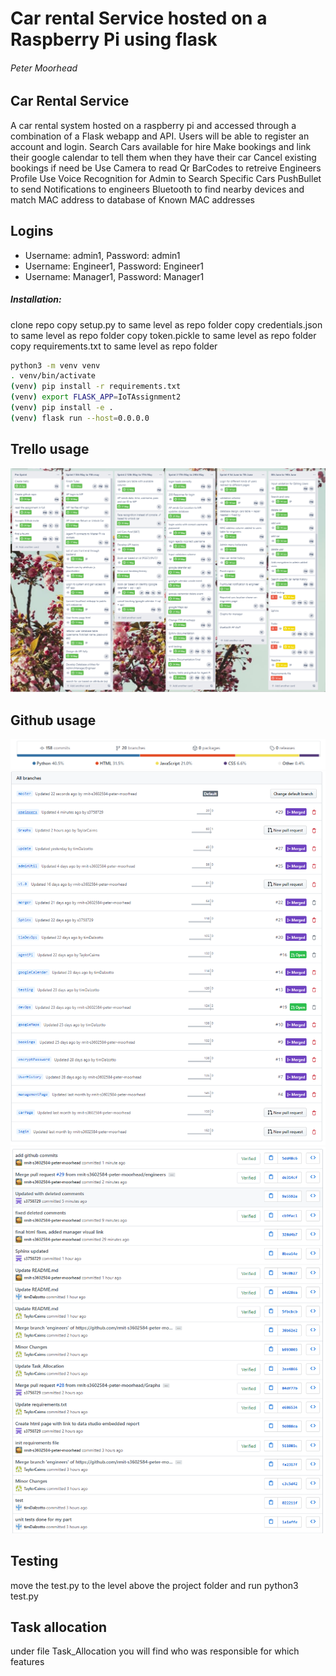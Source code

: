 # Car rental Service hosted on a Raspberry Pi using flask
###### Peter Moorhead 
## Car Rental Service

A car rental system hosted on a raspberry pi and accessed through a combination of a Flask webapp and API.
Users will be able to register an account and login.
Search Cars available for hire
Make bookings and link their google calendar to tell them when they have their car
Cancel existing bookings if need be
Use Camera to read Qr BarCodes to retreive Engineers Profile
Use Voice Recognition for Admin to Search Specific Cars
PushBullet to send Notifications to engineers
Bluetooth to find nearby devices and match MAC address to database of Known MAC addresses

## Logins
* Username: admin1, Password: admin1
* Username: Engineer1, Password: Engineer1
* Username: Manager1, Password: Manager1

##### Installation:

clone repo
copy setup.py to same level as repo folder
copy credentials.json to same level as repo folder
copy token.pickle to same level as repo folder
copy requirements.txt to same level as repo folder
```bash
python3 -m venv venv
. venv/bin/activate
(venv) pip install -r requirements.txt
(venv) export FLASK_APP=IoTAssignment2
(venv) pip install -e .
(venv) flask run --host=0.0.0.0
```

## Trello usage

![Trello](/images/trello.PNG)


## Github usage

![Trello](/images/chill.PNG)
![Trello](/images/branches.PNG)
![Trello](/images/commits.PNG)

## Testing

move the test.py to the level above the project folder and run python3 test.py


## Task allocation
under file Task_Allocation you will find who was responsible for which features
